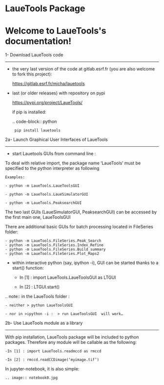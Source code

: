# LaueTools Package

Welcome to LaueTools's documentation!
=====================================

1- Download LaueTools code
***************************

- the very last version of the code at gitlab.esrf.fr (you are also welcome to fork this project):

	https://gitlab.esrf.fr/micha/lauetools

- last (or older releases) with repository on pypi

	https://pypi.org/project/LaueTools/

	if pip is installed:

	.. code-block:: python

	   pip install lauetools 



2a- Launch Graphical User Interfaces of LaueTools
*************************************************
- start Lauetools GUIs from command line :

To deal with relative import, the package name ‘LaueTools’ must be specified to the python interpreter as following

	Examples:

	- python -m LaueTools.LaueToolsGUI

	- python -m LaueTools.LaueSimulatorGUI

	- python -m LaueTools.PeaksearchGUI

The two last GUIs (LaueSimulatorGUI, PeaksearchGUI) can be accessed by the first main one, LaueToolsGUI

There are additional basic GUIs for batch processing located in FileSeries folder:

	- python -m LaueTools.FileSeries.Peak_Search
	- python -m LaueTools.FileSeries.Index_Refine
	- python -m LaueTools.FileSeries.Build_summary
	- python -m LaueTools.FileSeries.Plot_Maps2

- within interactive python (say, ipython -i), GUI can be started thanks to a start() function:

	- In [1] : import LaueTools.LaueToolsGUI as LTGUI

	- In [2] : LTGUI.start()

.. note::
	in the LaueTools folder :

	- neither > python LaueToolsGUI

	- nor in >ipython -i :  > run LaueToolsGUI  will work…


2b- Use LaueTools module as a library
**************************************

With pip installation, LaueTools package will be included to python packages. Therefore any module will be callable as the following:
 
	-In [1] : import LaueTools.readmccd as rmccd

	-In [2] : rmccd.readCCDimage(‘myimage.tif’)

In jupyter-notebook, it is also simple:

	.. image:: notebook0.jpg

